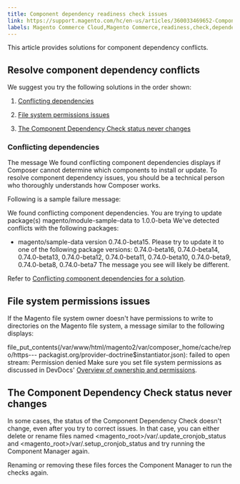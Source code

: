 ```yaml
---
title: Component dependency readiness check issues
link: https://support.magento.com/hc/en-us/articles/360033469652-Component-dependency-readiness-check-issues
labels: Magento Commerce Cloud,Magento Commerce,readiness,check,dependency,conflict,how to
---
```


This article provides solutions for component dependency conflicts.

## Resolve component dependency conflicts

We suggest you try the following solutions in the order shown:

1. [Conflicting dependencies](#trouble-depend-conflict)

1. [File system permissions issues](#trouble-depend-permission)

1. [The Component Dependency Check status never changes](#trouble-depend-state)

### Conflicting dependencies

The message We found conflicting component dependencies displays if Composer cannot determine which components to install or update. To resolve component dependency issues, you should be a technical person who thoroughly understands how Composer works.

Following is a sample failure message:

 We found conflicting component dependencies.
 You are trying to update package(s) magento/module-sample-data to 1.0.0-beta
 We've detected conflicts with the following packages:
 - magento/sample-data version 0.74.0-beta15. Please try to update it to one of the following package versions: 0.74.0-beta16, 0.74.0-beta14, 0.74.0-beta13, 0.74.0-beta12, 0.74.0-beta11, 0.74.0-beta10, 0.74.0-beta9, 0.74.0-beta8, 0.74.0-beta7
The message you see will likely be different.

Refer to [Conflicting component dependencies for a solution](https://support.magento.com/hc/en-us/articles/360033204651).

## File system permissions issues

If the Magento file system owner doesn't have permissions to write to directories on the Magento file system, a message similar to the following displays:

file\_put\_contents(/var/www/html/magento2/var/composer\_home/cache/repo/https---
packagist.org/provider-doctrine$instantiator.json): failed to open stream: Permission denied
Make sure you set file system permissions as discussed in DevDocs' [Overview of ownership and permissions](https://devdocs.magento.com/guides/v2.3/install-gde/prereq/file-sys-perms-over.html).

## The Component Dependency Check status never changes

In some cases, the status of the Component Dependency Check doesn't change, even after you try to correct issues. In that case, you can either delete or rename files named <magento\_root>/var/.update\_cronjob\_status and <magento\_root>/var/.setup\_cronjob\_status and try running the Component Manager again.

Renaming or removing these files forces the Component Manager to run the checks again.

